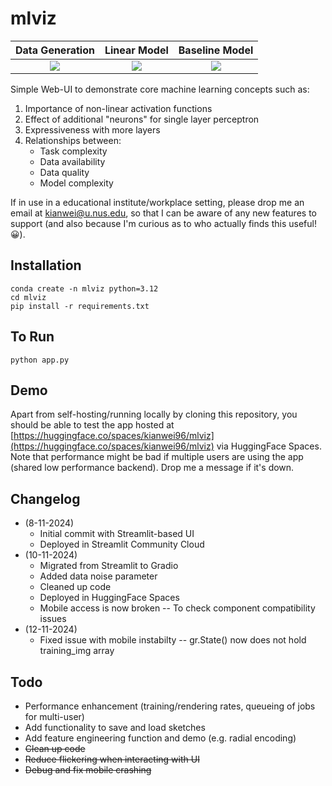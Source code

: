 # mlviz

Data Generation |  Linear Model | Baseline Model 
:-------------------------:|:-------------------------:|:-------------------------:
![](./assets/datagen.gif) | ![](./assets/underfit.gif) | ![](./assets/okfit.gif)  

Simple Web-UI to demonstrate core machine learning concepts such as:
1. Importance of non-linear activation functions
2. Effect of additional "neurons" for single layer perceptron
3. Expressiveness with more layers
4. Relationships between:
    * Task complexity 
    * Data availability
    * Data quality
    * Model complexity

If in use in a educational institute/workplace setting, please drop me an email at kianwei@u.nus.edu, so that I can be aware of any new features to support (and also because I'm curious as to who actually finds this useful! :grinning:).

## Installation

```
conda create -n mlviz python=3.12
cd mlviz
pip install -r requirements.txt
```

## To Run

```
python app.py
```

## Demo

Apart from self-hosting/running locally by cloning this repository, you should be able to test the app hosted at [https://huggingface.co/spaces/kianwei96/mlviz](https://huggingface.co/spaces/kianwei96/mlviz) via HuggingFace Spaces. Note that performance might be bad if multiple users are using the app (shared low performance backend). Drop me a message if it's down.

## Changelog

* (8-11-2024) 
    * Initial commit with Streamlit-based UI
    * Deployed in Streamlit Community Cloud
* (10-11-2024) 
    * Migrated from Streamlit to Gradio
    * Added data noise parameter
    * Cleaned up code
    * Deployed in HuggingFace Spaces
    * Mobile access is now broken -- To check component compatibility issues
* (12-11-2024)
    * Fixed issue with mobile instabilty -- gr.State() now does not hold training_img array

## Todo

* Performance enhancement (training/rendering rates, queueing of jobs for multi-user)
* Add functionality to save and load sketches
* Add feature engineering function and demo (e.g. radial encoding)
* ~~Clean up code~~
* ~~Reduce flickering when interacting with UI~~
* ~~Debug and fix mobile crashing~~
